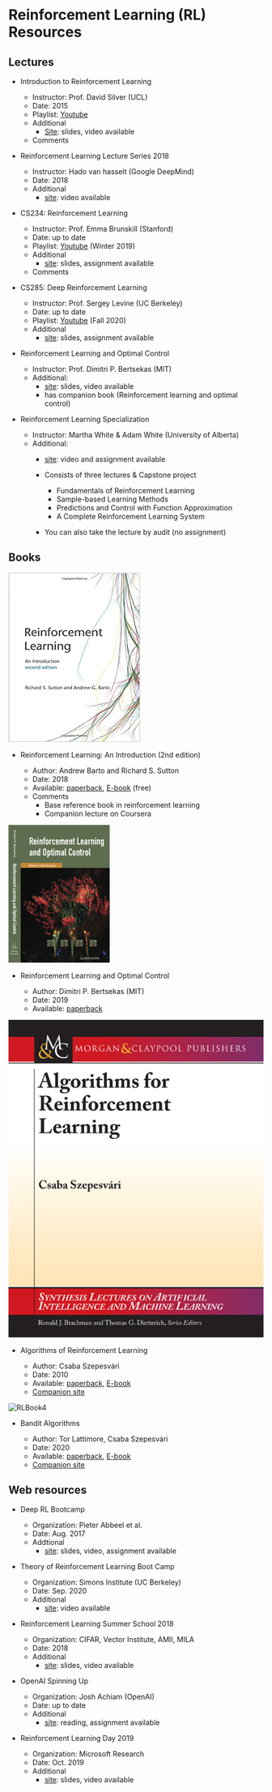 # Reinforcement Learning (RL) Resources

## Lectures

- Introduction to Reinforcement Learning

  - Instructor: Prof. David Silver (UCL)
  - Date: 2015
  - Playlist: [Youtube](https://www.youtube.com/watch?v=2pWv7GOvuf0&list=PLqYmG7hTraZDM-OYHWgPebj2MfCFzFObQ)
  - Additional
    - [Site](https://deepmind.com/learning-resources/-introduction-reinforcement-learning-david-silver): slides, video available
  - Comments

- Reinforcement Learning Lecture Series 2018

  - Instructor: Hado van hasselt (Google DeepMind)
  - Date: 2018
  - Additional
    - [site](https://deepmind.com/learning-resources/reinforcement-learning-lectures-series-2018): video available

- CS234: Reinforcement Learning

  - Instructor: Prof. Emma Brunskill (Stanford)
  - Date: up to date
  - Playlist: [Youtube](https://www.youtube.com/watch?v=FgzM3zpZ55o&list=PLRQmQC3wIq9yxKVK1qc0r2nPuInn92LmK) (Winter 2019)
  - Additional
    - [site](http://web.stanford.edu/class/cs234/index.html): slides, assignment available
  - Comments

- CS285: Deep Reinforcement Learning

  - Instructor: Prof. Sergey Levine (UC Berkeley)
  - Date: up to date
  - Playlist: [Youtube](https://www.youtube.com/playlist?list=PL_iWQOsE6TfURIIhCrlt-wj9ByIVpbfGc) (Fall 2020)
  - Additional
    - [site](http://rail.eecs.berkeley.edu/deeprlcourse/): slides, assignment available

- Reinforcement Learning and Optimal Control

  - Instructor: Prof. Dimitri P. Bertsekas (MIT)
  - Additional:
    - [site](http://www.mit.edu/~dimitrib/RLbook.html): slides, video available
    - has companion book (Reinforcement learning and optimal control)

- Reinforcement Learning Specialization

  - Instructor: Martha White & Adam White  (University of Alberta)
  - Additional:
    - [site](https://www.coursera.org/specializations/reinforcement-learning): video and assignment available
    - Consists of three lectures & Capstone project
      - Fundamentals of Reinforcement Learning
      - Sample-based Learning Methods
      - Predictions and Control with Function Approximation
      - A Complete Reinforcement Learning System

    - You can also take the lecture by audit (no assignment)

## Books

![RLBook1](image/rl_reinforcement_learning_an_introduction.jpg)

- Reinforcement Learning: An Introduction (2nd edition)

  - Author: Andrew Barto and Richard S. Sutton
  - Date: 2018
  - Available: [paperback](https://www.amazon.com/Reinforcement-Learning-second-Introduction-Computation-ebook/dp/B08BSYL7R1/ref=sr_1_1?crid=3OW7CUSIDARPR&dchild=1&keywords=reinforcement+learning+an+introduction&qid=1607692789&s=digital-text&sprefix=reinforcement+learning+an%2Cdigital-text%2C336&sr=1-1), [E-book](http://incompleteideas.net/book/RLbook2020.pdf) (free)
  - Comments
    - Base reference book in reinforcement learning
    - Companion lecture on Coursera

![RLBook2](image/rl_reinforcement_learning_and_optimal_control.jpg)

- Reinforcement Learning and Optimal Control

  - Author: Dimitri P. Bertsekas (MIT)
  - Date: 2019
  - Available: [paperback](https://www.amazon.com/Reinforcement-Learning-Optimal-Control-Bertsekas/dp/1886529396/ref=sr_1_6?crid=7HTG01PYXFXT&keywords=bertsekas+reinforcement+learning&qid=1563393684&s=gateway&sprefix=Bertsekas+rei%2Caps%2C127&sr=8-6)

![RLBook3](image/rl_Algorithms_for_Reinforcement_Learning.jpg)

- Algorithms of Reinforcement Learning

  - Author: Csaba Szepesvári
  - Date: 2010
  - Available: [paperback](https://www.amazon.com/Algorithms-Reinforcement-Synthesis-Artificial-Intelligence/dp/1608454924/ref=sr_1_1?crid=2YJMH26UCRJA&keywords=algorithms+for+reinforcement+learning&qid=1584404766&sprefix=reinforcement+learning+alg%2Caps%2C190&sr=8-1), [E-book](http://www.ualberta.ca/~szepesva/papers/RLAlgsInMDPs.pdf)
  - [Companion site](https://sites.ualberta.ca/~szepesva/rlbook.html)

![RLBook4](image/rl_bandit-book.jpg)

- Bandit Algorithms

  - Author: Tor Lattimore, Csaba Szepesvári
  - Date: 2020
  - Available: [paperback](https://www.amazon.com/Bandit-Algorithms-Tor-Lattimore/dp/1108486827/ref=sr_1_1?crid=1BTQW5VTQVYJ4&keywords=bandit+algorithms&qid=1584405645&sprefix=bandit+alg%2Caps%2C193&sr=8-1), [E-book](https://tor-lattimore.com/downloads/book/book.pdf)
  - [Companion site](https://banditalgs.com/)

## Web resources

- Deep RL Bootcamp

  - Organization: Pieter Abbeel et al.
  - Date: Aug. 2017
  - Addtional
    - [site](https://sites.google.com/view/deep-rl-bootcamp/home): slides, video, assignment available

- Theory of Reinforcement Learning Boot Camp

  - Organization: Simons Institute (UC Berkeley)
  - Date: Sep. 2020
  - Additional
    - [site](https://simons.berkeley.edu/workshops/rl-2020-bc): video available

- Reinforcement Learning Summer School 2018

  - Organization: CIFAR, Vector Institute, AMII, MILA
  - Date: 2018
  - Additional
    - [site](http://videolectures.net/DLRLsummerschool2018_toronto/?fbclid=IwAR1xJ7syvTAtR4bTYVR-uMVJ7pP2XU9l22S7h1D_OODrpWrpw7aJWkJSVdA): slides, video available

- OpenAI Spinning Up

  - Organization: Josh Achiam (OpenAI)
  - Date: up to date
  - Additional
    - [site](https://spinningup.openai.com/en/latest/#): reading, assignment available

- Reinforcement Learning Day 2019

  - Organization: Microsoft Research
  - Date: Oct. 2019
  - Additional
    - [site](https://www.microsoft.com/en-us/research/event/reinforcement-learning-day-2019/): slides, video available